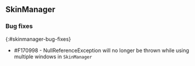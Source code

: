 ## SkinManager

### Bug fixes
{:#skinmanager-bug-fixes}

* \#F170998 - NullReferenceException will no longer be thrown while using multiple windows in `SkinManager`
